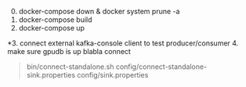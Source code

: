 
0. docker-compose down & docker system prune -a
1. docker-compose build
2. docker-compose up

*3. connect external kafka-console client to test producer/consumer
4. make sure gpudb is up blabla connect
 > bin/connect-standalone.sh config/connect-standalone-sink.properties config/sink.properties
